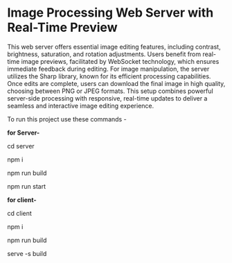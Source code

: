 # Image Processing Web Server with Real-Time Preview

This web server offers essential image editing features, including contrast, brightness, saturation, and rotation adjustments. Users benefit from real-time image previews, facilitated by WebSocket technology, which ensures immediate feedback during editing. For image manipulation, the server utilizes the Sharp library, known for its efficient processing capabilities. Once edits are complete, users can download the final image in high quality, choosing between PNG or JPEG formats. This setup combines powerful server-side processing with responsive, real-time updates to deliver a seamless and interactive image editing experience.

To run this project use these commands -

**for Server-** 

cd server

npm i

npm run build

npm run start

**for client-** 

cd client

npm i

npm run build

serve -s build
